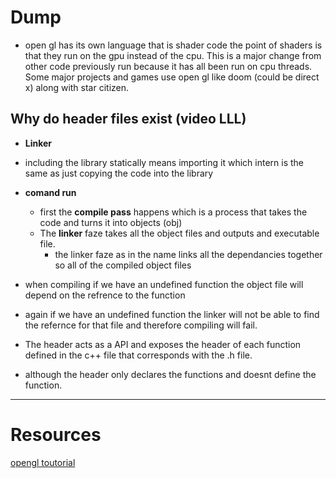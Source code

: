 
# Dump
- open gl has its own language that is shader code the point of shaders is that they run on the gpu instead of the cpu. This is a major change from other code previously run because it has all been run on cpu threads. Some major projects and games use open gl like doom (could be direct x) along with star citizen.

## Why do header files exist (video LLL)
- **Linker**

- including the library statically means importing it which intern is the same as just copying the code into the library
- **comand run**
	- first the **compile pass** happens which is a process that takes the code and turns it into objects (obj)
	- The **linker** faze takes all the object files and outputs and executable file.
		- the linker faze as in the name links all the dependancies together so all of the compiled object files
- when compiling if we have an undefined function the object file will depend on the refrence to the function
- again if we have an undefined function the linker will not be able to find the refernce for that file and therefore compiling will fail.
- The header acts as a API and exposes the header of each function defined in the c++ file  that corresponds with the .h file.
- although the header only declares the functions and doesnt define the function.



---
# Resources

[opengl toutorial](https://www.opengl-tutorial.org/beginners-tutorials/tutorial-1-opening-a-window/)